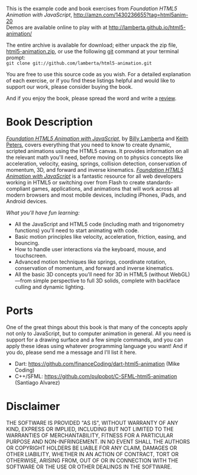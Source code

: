 This is the example code and book exercises from *Foundation HTML5 Animation with JavaScript*, http://amzn.com/1430236655?tag=html5anim-20  
Demos are available online to play with at http://lamberta.github.io/html5-animation/

The entire archive is available for download; either unpack the zip file, [html5-animation.zip](https://github.com/lamberta/html5-animation/zipball/master "Download this repository as a zip file"), or use the following [git](http://git-scm.com) command at your terminal prompt:  
`git clone git://github.com/lamberta/html5-animation.git`

You are free to use this source code as you wish. For a detailed explanation of each exercise, or if you find these listings helpful and would like to support our work, please consider buying the book. 

And if you enjoy the book, please spread the word and write a [review](http://www.amazon.com/review/create-review?ie=UTF8&asin=1430236655&store=books "Review on Amazon").

# Book Description

*[Foundation HTML5 Animation with JavaScript](http://amzn.com/1430236655?tag=html5anim-20)*, by [Billy Lamberta](http://lamberta.org) and [Keith Peters](http://www.bit-101.com), covers everything that you need to know to create dynamic, scripted animations using the HTML5 canvas. It provides information on all the relevant math you'll need, before moving on to physics concepts like acceleration, velocity, easing, springs, collision detection, conservation of momentum, 3D, and forward and inverse kinematics. *[Foundation HTML5 Animation with JavaScript](http://amzn.com/1430236655?tag=html5anim-20)* is a fantastic resource for all web developers working in HTML5 or switching over from Flash to create standards-compliant games, applications, and animations that will work across all modern browsers and most mobile devices, including iPhones, iPads, and Android devices.

*What you'll have fun learning:*

* All the JavaScript and HTML5 code (including math and trigonometry functions) you'll need to start animating with code.
* Basic motion principles like velocity, acceleration, friction, easing, and bouncing.
* How to handle user interactions via the keyboard, mouse, and touchscreen.
* Advanced motion techniques like springs, coordinate rotation, conservation of momentum, and forward and inverse kinematics.
* All the basic 3D concepts you'll need for 3D in HTML5 (without WebGL)—from simple perspective to full 3D solids, complete with backface culling and dynamic lighting.

# Ports

One of the great things about this book is that many of the concepts apply not only to JavaScript, but to computer animation in general. All you need is support for a drawing surface and a few simple commands, and you can apply these ideas using whatever programming language you want! And if you do, please send me a message and I'll list it here.

* Dart: https://github.com/financeCoding/dart-html5-animation (Mike Coding)
* C++/SFML: https://github.com/pulpobot/C-SFML-html5-animation (Santiago Alvarez)

# Disclaimer

THE SOFTWARE IS PROVIDED "AS IS", WITHOUT WARRANTY OF ANY KIND, EXPRESS OR IMPLIED, INCLUDING BUT NOT LIMITED TO THE WARRANTIES OF MERCHANTABILITY, FITNESS FOR A PARTICULAR PURPOSE AND NON-INFRINGEMENT. IN NO EVENT SHALL THE AUTHORS OR COPYRIGHT HOLDERS BE LIABLE FOR ANY CLAIM, DAMAGES OR OTHER LIABILITY, WHETHER IN AN ACTION OF CONTRACT, TORT OR OTHERWISE, ARISING FROM, OUT OF OR IN CONNECTION WITH THE SOFTWARE OR THE USE OR OTHER DEALINGS IN THE SOFTWARE.
